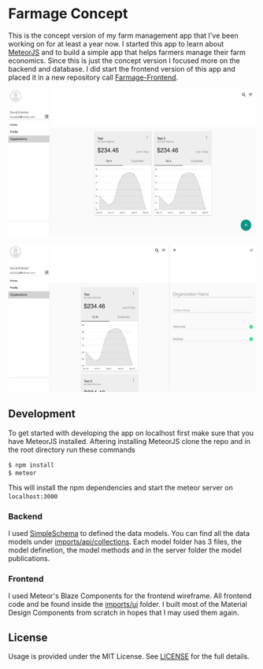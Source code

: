 # Farmage Concept

This is the concept version of my farm management app that I've been working on for at least a year now. I started this app to learn about [MeteorJS](https://meteor.com) and to build a simple app that helps farmers manage their farm economics. Since this is just the concept version I focused more on the backend and database. I did start the frontend version of this app and placed it in a new repository call [Farmage-Frontend](https://github.com/Phaze1D/Farmage-Frontend).

<p align="center">
<img src="readme_imgs/screenshot1.jpg" height="300px"/>
</p>

<p align="center">
<img src="readme_imgs/screenshot2.jpg" height="300px"/>
</p>

## Development
To get started with developing the app on localhost first make sure that you have MeteorJS installed. Aftering installing MeteorJS clone the repo and in the root directory run these commands

```
$ npm install
$ meteor
```

This will install the npm dependencies and start the meteor server on `localhost:3000`

### Backend
I used [SimpleSchema](https://github.com/aldeed/node-simple-schema) to defined the data models. You can find all the data models under [imports/api/collections](imports/api/collections). Each model folder has 3 files, the model definetion, the model methods and in the server folder the model publications.


### Frontend
I used Meteor's Blaze Components for the frontend wireframe. All frontend code and be found inside the [imports/ui](imports/ui) folder. I built most of the Material Design Components from scratch in hopes that I may used them again.

## License
Usage is provided under the MIT License. See [LICENSE](LICENSE) for the full details.
